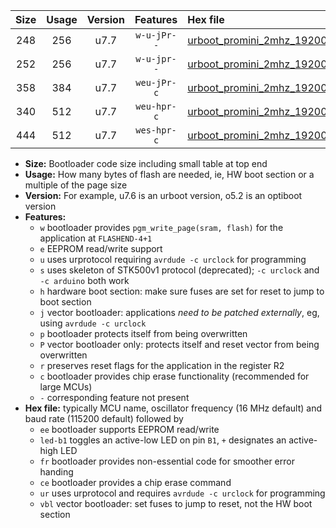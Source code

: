 |Size|Usage|Version|Features|Hex file|
|:-:|:-:|:-:|:-:|:--|
|248|256|u7.7|`w-u-jPr--`|[urboot_promini_2mhz_19200bps_led+b5_ur_vbl.hex](https://raw.githubusercontent.com/stefanrueger/urboot.hex/main/boards/promini/fcpu_2mhz/19200_bps/urboot_promini_2mhz_19200bps_led+b5_ur_vbl.hex)|
|252|256|u7.7|`w-u-jpr--`|[urboot_promini_2mhz_19200bps_led+b5_fr_ur_vbl.hex](https://raw.githubusercontent.com/stefanrueger/urboot.hex/main/boards/promini/fcpu_2mhz/19200_bps/urboot_promini_2mhz_19200bps_led+b5_fr_ur_vbl.hex)|
|358|384|u7.7|`weu-jPr-c`|[urboot_promini_2mhz_19200bps_ee_led+b5_fr_ce_ur_vbl.hex](https://raw.githubusercontent.com/stefanrueger/urboot.hex/main/boards/promini/fcpu_2mhz/19200_bps/urboot_promini_2mhz_19200bps_ee_led+b5_fr_ce_ur_vbl.hex)|
|340|512|u7.7|`weu-hpr-c`|[urboot_promini_2mhz_19200bps_ee_led+b5_fr_ce_ur.hex](https://raw.githubusercontent.com/stefanrueger/urboot.hex/main/boards/promini/fcpu_2mhz/19200_bps/urboot_promini_2mhz_19200bps_ee_led+b5_fr_ce_ur.hex)|
|444|512|u7.7|`wes-hpr-c`|[urboot_promini_2mhz_19200bps_ee_led+b5_fr_ce.hex](https://raw.githubusercontent.com/stefanrueger/urboot.hex/main/boards/promini/fcpu_2mhz/19200_bps/urboot_promini_2mhz_19200bps_ee_led+b5_fr_ce.hex)|

- **Size:** Bootloader code size including small table at top end
- **Usage:** How many bytes of flash are needed, ie, HW boot section or a multiple of the page size
- **Version:** For example, u7.6 is an urboot version, o5.2 is an optiboot version
- **Features:**
  + `w` bootloader provides `pgm_write_page(sram, flash)` for the application at `FLASHEND-4+1`
  + `e` EEPROM read/write support
  + `u` uses urprotocol requiring `avrdude -c urclock` for programming
  + `s` uses skeleton of STK500v1 protocol (deprecated); `-c urclock` and `-c arduino` both work
  + `h` hardware boot section: make sure fuses are set for reset to jump to boot section
  + `j` vector bootloader: applications *need to be patched externally*, eg, using `avrdude -c urclock`
  + `p` bootloader protects itself from being overwritten
  + `P` vector bootloader only: protects itself and reset vector from being overwritten
  + `r` preserves reset flags for the application in the register R2
  + `c` bootloader provides chip erase functionality (recommended for large MCUs)
  + `-` corresponding feature not present
- **Hex file:** typically MCU name, oscillator frequency (16 MHz default) and baud rate (115200 default) followed by
  + `ee` bootloader supports EEPROM read/write
  + `led-b1` toggles an active-low LED on pin `B1`, `+` designates an active-high LED
  + `fr` bootloader provides non-essential code for smoother error handing
  + `ce` bootloader provides a chip erase command
  + `ur` uses urprotocol and requires `avrdude -c urclock` for programming
  + `vbl` vector bootloader: set fuses to jump to reset, not the HW boot section
